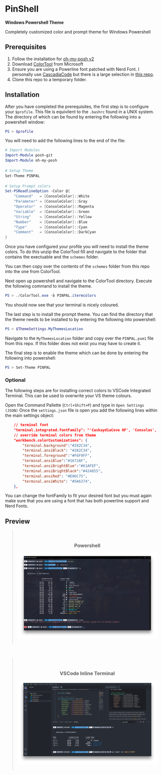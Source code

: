 # PinShell

**Windows Powershell Theme**

Completely customized color and prompt theme for Windows Powershell

## Prerequisites

1. Follow the installation for [oh-my-posh v2](https://github.com/JanDeDobbeleer/oh-my-posh)
2. Download [ColorTool](https://github.com/microsoft/terminal/tree/main/src/tools/ColorTool) from Microsoft
3. Ensure you are using a Powerline font patched with Nerd Font. I personally use [CascadiaCode](https://github.com/ryanoasis/nerd-fonts/blob/master/patched-fonts/CascadiaCode/complete/Caskaydia%20Cove%20Regular%20Nerd%20Font%20Complete%20Mono%20Windows%20Compatible.ttf) but there is a large selection in [this repo](https://github.com/ryanoasis/nerd-fonts/tree/master/patched-fonts).
4. Clone this repo to a temporary folder.

## Installation

After you have completed the prerequisites, the first step is to configure your `$profile`. This file is equivilent to the `.bashrc` found in a UNIX system.
The directory of which can be found by entering the following into a powershell window:

```powershell
PS > $profile
```

You will need to add the following lines to the end of the file:

```powershell
# Import Modules
Import-Module posh-git
Import-Module oh-my-posh

# Setup Theme
Set-Theme PINPAL

# Setup Prompt colors
Set-PSReadlineOption -Color @{
    "Command"   = [ConsoleColor]::White
    "Parameter" = [ConsoleColor]::Gray
    "Operator"  = [ConsoleColor]::Magenta
    "Variable"  = [ConsoleColor]::Green
    "String"    = [ConsoleColor]::Yellow
    "Number"    = [ConsoleColor]::Blue
    "Type"      = [ConsoleColor]::Cyan
    "Comment"   = [ConsoleColor]::DarkCyan
}
```

Once you have configured your profile you will need to install the theme colors.
To do this unzip the ColorTool fill and navigate to the folder that contains the exectuable and the `schemes` folder.

You can then copy over the contents of the `schemes` folder from this repo into the one from ColorTool.

Next open up powershell and navigate to the ColorTool directory. Execute the following command to install the theme.

```powershell
PS > ./ColorTool.exe -b PINPAL.itermcolors
```

You should now see that your terminal is nicely coloured.

The last step is to install the prompt theme.
You can find the directory that the theme needs to be installed to by entering the following into powershell:

```powershell
PS > $ThemeSettings.MyThemesLocation
```

Navigate to the `MyThemesLocation` folder and copy over the `PINPAL.psm1` file from this repo.
If this folder does not exist you may have to create it.

The final step is to enable the theme which can be done by entering the following into powershell:

```powershell
PS > Set-Theme PINPAL
```

### **Optional**

The following steps are for installing correct colors to VSCode Integrated Terminal. This can be used to overwrite your VS theme colours.

Open the Command Pallette (`Ctrl+Shift+P`) and type in `Open Settings (JSON)`
Once the `settings.json` file is open you add the following lines within the main settings object:

```json
    // terminal font
    "terminal.integrated.fontFamily": "'CaskaydiaCove NF', 'Consolas', monospace",
    // override terminal colors from theme
    "workbench.colorCustomizations": {
        "terminal.background":"#282C34",
        "terminal.ansiBlack": "#282C34",
        "terminal.foreground":"#F6F9FF",
        "terminal.ansiBlue":"#1672AF",
        "terminal.ansiBrightBlue":"#61AFEF",
        "terminal.ansiBrightBlack":"#424855",
        "terminal.ansiRed": "#E06C75",
        "terminal.ansiWhite": "#5A6374",
    },
```

You can change the fontFamily to fit your desired font but you must again make sure that you are using a font that has both powerline support and Nerd Fonts.

## Preview

> </br>
> <h2 style="font-size:12pt" align="center">Powershell</h2>
> <img src="./Preview0.png" align="center" style="margin-bottom:20px">

</br>

> </br>
> <h2 style="font-size:12pt" align="center">VSCode Inline Terminal</h2>
> <img src="./Preview1.png" align="center" style="margin-bottom:20px">
